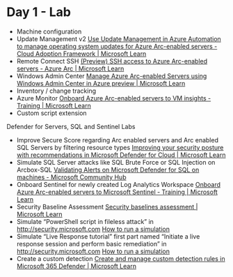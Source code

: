 # Day 1 - Lab

-   Machine configuration  
-   Update Management v2 [Use Update Management in Azure Automation to manage operating system updates for Azure Arc-enabled servers - Cloud Adoption Framework | Microsoft Learn](https://learn.microsoft.com/en-us/azure/cloud-adoption-framework/manage/hybrid/server/best-practices/arc-update-management)
-   Remote  Connect SSH [(Preview) SSH access to Azure Arc-enabled servers - Azure Arc | Microsoft Learn](https://learn.microsoft.com/en-us/azure/azure-arc/servers/ssh-arc-overview?tabs=azure-cli)
-   Windows Admin Center [Manage Azure Arc-enabled Servers using Windows Admin Center in Azure preview | Microsoft Learn](https://learn.microsoft.com/en-us/windows-server/manage/windows-admin-center/azure/manage-arc-hybrid-machines)
-   Inventory / change tracking
-   Azure Monitor [Onboard Azure Arc-enabled servers to VM insights - Training | Microsoft Learn](https://learn.microsoft.com/en-us/training/modules/monitor-azure-arc-enabled-servers/3-onboard-azure-arc-enabled-servers-to-vm-insights)
-   Custom script extension

Defender for Servers, SQL and Sentinel Labs
-   Improve Secure Score regarding Arc enabled servers and Arc enabled SQL Servers by filtering resource types [Improving your security posture with recommendations in Microsoft Defender for Cloud | Microsoft Learn](https://learn.microsoft.com/en-us/azure/defender-for-cloud/review-security-recommendations)
-   Simulate SQL Server attacks like  SQL Brute Force or SQL Injection on Arcbox-SQL [Validating Alerts on Microsoft Defender for SQL on machines - Microsoft Community Hub](https://techcommunity.microsoft.com/t5/microsoft-defender-for-cloud/validating-alerts-on-microsoft-defender-for-sql-on-machines/ba-p/3070714)
-   Onboard Sentinel for newly created Log Analytics Workspace [Onboard Azure Arc-enabled servers to Microsoft Sentinel - Training | Microsoft Learn](https://learn.microsoft.com/en-us/training/modules/secure-azure-arc-enabled-servers/6-onboard-azure-arc-enabled-servers-to-microsoft-sentinel)
-   Security Baseline Assessment [Security baselines assessment | Microsoft Learn](https://learn.microsoft.com/en-us/microsoft-365/security/defender-vulnerability-management/tvm-security-baselines?view=o365-worldwide)
-   Simulate “PowerShell script in fileless attack” in http://security.microsoft.com [How to run a simulation](https://learn.microsoft.com/en-us/microsoft-365/security/defender-endpoint/attack-simulations?view=o365-worldwide#run-a-simulation)
-   Simulate “Live Response tutorial” first part named “Initiate a live response session and perform basic remediation” in http://security.microsoft.com [How to run a simulation](https://learn.microsoft.com/en-us/microsoft-365/security/defender-endpoint/attack-simulations?view=o365-worldwide#run-a-simulation)
-   Create a custom detection [Create and manage custom detection rules in Microsoft 365 Defender | Microsoft Learn](https://learn.microsoft.com/en-us/microsoft-365/security/defender/custom-detection-rules?view=o365-worldwide)
